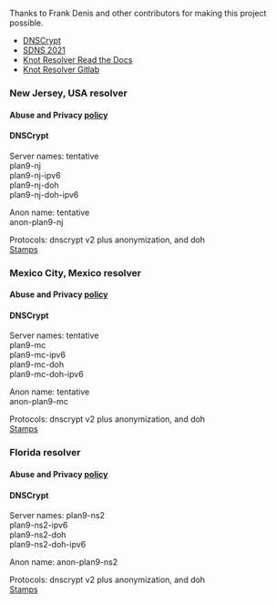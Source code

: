 Thanks to Frank Denis and other contributors for making this project possible.
- [DNSCrypt](https://dnscrypt.info)
- [SDNS 2021](https://www.youtube.com/playlist?list=PLDlEgzZB7eyJ0_Y2U2Y3Vv5kjj7DmeBIM)
- [Knot Resolver Read the Docs](https://knot-resolver.readthedocs.io/en/stable/index.html)
- [Knot Resolver Gitlab](https://github.com/CZ-NIC/knot-resolver)


### New Jersey, USA resolver
#### Abuse and Privacy [policy](https://github.com/jlongua/plan9-dns/blob/main/privacy%20policy.md)

#### DNSCrypt
Server names: tentative\
plan9-nj\
plan9-nj-ipv6\
plan9-nj-doh\
plan9-nj-doh-ipv6

Anon name: tentative\
anon-plan9-nj

Protocols: dnscrypt v2 plus anonymization, and doh\
[Stamps](https://dnscrypt.info/public-servers)


### Mexico City, Mexico resolver
#### Abuse and Privacy [policy](https://github.com/jlongua/plan9-dns/blob/main/privacy%20policy.md)

#### DNSCrypt
Server names: tentative\
plan9-mc\
plan9-mc-ipv6\
plan9-mc-doh\
plan9-mc-doh-ipv6

Anon name: tentative\
anon-plan9-mc

Protocols: dnscrypt v2 plus anonymization, and doh\
[Stamps](https://dnscrypt.info/public-servers)


### Florida resolver
#### Abuse and Privacy [policy](https://github.com/jlongua/plan9-dns/blob/main/privacy%20policy.md)

#### DNSCrypt
Server names:
plan9-ns2\
plan9-ns2-ipv6\
plan9-ns2-doh\
plan9-ns2-doh-ipv6

Anon name: anon-plan9-ns2

Protocols: dnscrypt v2 plus anonymization, and doh\
[Stamps](https://dnscrypt.info/public-servers)
